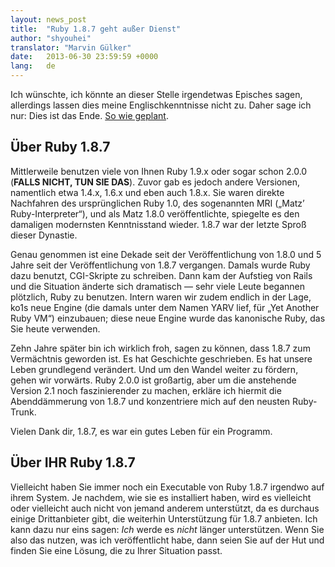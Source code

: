 ```yaml
---
layout: news_post
title:  "Ruby 1.8.7 geht außer Dienst"
author: "shyouhei"
translator: "Marvin Gülker"
date:   2013-06-30 23:59:59 +0000
lang:   de
---
```


Ich wünschte, ich könnte an dieser Stelle irgendetwas Episches sagen,
allerdings lassen dies meine Englischkenntnisse nicht zu. Daher sage
ich nur: Dies ist das Ende. [So wie geplant][1].

[1]: http://www.ruby-lang.org/de/news/2011/10/11/plne-fr-1-8-7/

## Über Ruby 1.8.7

Mittlerweile benutzen viele von Ihnen Ruby 1.9.x oder sogar schon
2.0.0 (**FALLS NICHT, TUN SIE DAS**). Zuvor gab es jedoch andere
Versionen, namentlich etwa 1.4.x, 1.6.x und eben auch 1.8.x. Sie waren
direkte Nachfahren des ursprünglichen Ruby 1.0, des sogenannten MRI
(„Matz’ Ruby-Interpreter“), und als Matz 1.8.0 veröffentlichte,
spiegelte es den damaligen modernsten Kenntnisstand wieder. 1.8.7 war
der letzte Sproß dieser Dynastie.

Genau genommen ist eine Dekade seit der Veröffentlichung von 1.8.0
und 5 Jahre seit der Veröffentlichung von 1.8.7 vergangen.
Damals wurde Ruby dazu benutzt, CGI-Skripte zu
schreiben. Dann kam der Aufstieg von Rails und die Situation änderte
sich dramatisch — sehr viele Leute begannen plötzlich, Ruby zu
benutzen. Intern waren wir zudem endlich in der Lage, ko1s neue Engine
(die damals unter dem Namen YARV lief, für „Yet Another Ruby VM“)
einzubauen; diese neue Engine wurde das kanonische Ruby, das Sie heute
verwenden.

Zehn Jahre später bin ich wirklich froh, sagen zu können, dass 1.8.7
zum Vermächtnis geworden ist. Es hat Geschichte geschrieben.
Es hat unsere Leben grundlegend verändert. Und um den Wandel weiter zu
fördern, gehen wir vorwärts. Ruby 2.0.0 ist großartig, aber um die
anstehende Version 2.1 noch faszinierender zu machen, erkläre ich
hiermit die Abenddämmerung von 1.8.7 und konzentriere mich
auf den neusten Ruby-Trunk.

Vielen Dank dir, 1.8.7, es war ein gutes Leben für ein Programm.

## Über IHR Ruby 1.8.7

Vielleicht haben Sie immer noch ein Executable von Ruby 1.8.7
irgendwo auf ihrem System. Je nachdem, wie sie es installiert haben,
wird es vielleicht oder vielleicht auch nicht von jemand anderem
unterstützt, da es durchaus einige Drittanbieter gibt, die weiterhin
Unterstützung für 1.8.7 anbieten. Ich kann dazu nur eins sagen: _Ich_
werde es _nicht_ länger unterstützen. Wenn Sie also das nutzen, was
ich veröffentlicht habe, dann seien Sie auf der Hut und finden Sie
eine Lösung, die zu Ihrer Situation passt.
